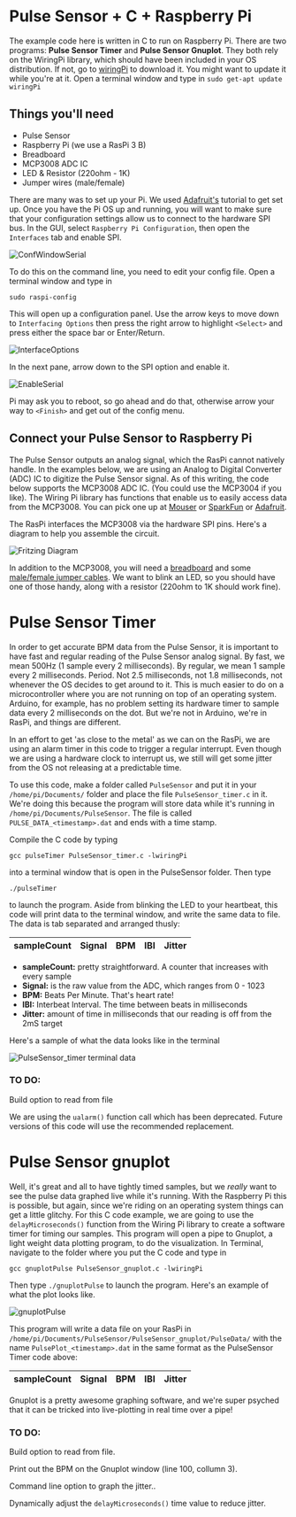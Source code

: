 # Pulse Sensor + C + Raspberry Pi
The example code here is written in C to run on Raspberry Pi. There are two programs: **Pulse Sensor Timer** and **Pulse Sensor Gnuplot**. They both rely on the WiringPi library, which should have been included in your OS distribution. If not, go to [wiringPi](http://wiringpi.com/) to download it. You might want to update it while you're at it. Open a terminal window and type in `sudo get-apt update wiringPi`

## Things you'll need

* Pulse Sensor
* Raspberry Pi (we use a RasPi 3 B)
* Breadboard
* MCP3008 ADC IC
* LED & Resistor (220ohm - 1K)
* Jumper wires (male/female)

There are many was to set up your Pi. We used [Adafruit's](https://learn.adafruit.com/series/learn-raspberry-pi) tutorial to get set up. Once you have the Pi OS up and running, you will want to make sure that your configuration settings allow us to connect to the hardware SPI bus. In the GUI, select `Raspberry Pi Configuration`, then open the `Interfaces` tab and enable SPI.

![ConfWindowSerial](../images/PiConfigWindowSPI.png)

To do this on the command line, you need to edit your config file. Open a terminal window and type in

	sudo raspi-config
	
This will open up a configuration panel. Use the arrow keys to move down to `Interfacing Options` then press the right arrow to highlight `<Select>` and press either the space bar or Enter/Return. 

![InterfaceOptions](../images/InterfacingOptions.png)

In the next pane, arrow down to the SPI option and enable it.

![EnableSerial](../images/EnableSPI.png)

Pi may ask you to reboot, so go ahead and do that, otherwise arrow your way to `<Finish>` and get out of the config menu.


## Connect your Pulse Sensor to Raspberry Pi
The Pulse Sensor outputs an analog signal, which the RasPi cannot natively handle. In the examples below, we are using an Analog to Digital Converter (ADC) IC to digitize the Pulse Sensor signal. As of this writing, the code below supports the MCP3008 ADC IC. (You could use the MCP3004 if you like). The Wiring Pi library has functions that enable us to easily access data from the MCP3008. You can pick one up at [Mouser](https://www.mouser.com/ProductDetail/Microchip-Technology/MCP3008-I-SL?qs=BYQkrObauiuZK6Atf%2FfReA%3D%3D&gclid=CjwKCAjwhbHlBRAMEiwAoDA343G0yGlECsWZ5zo-5UbrMk58sLaK11XtHWNU8w9fzKlpIiY343y0YBoCrBgQAvD_BwE) or [SparkFun](https://www.sparkfun.com/products/15099) or [Adafruit](https://www.adafruit.com/product/856). 

The RasPi interfaces the MCP3008 via the hardware SPI pins. Here's a diagram to help you assemble the circuit.

![Fritzing Diagram](../images/PulseSensor_RasPi_MCP3008_fritz.png)

In addition to the MCP3008, you will need a [breadboard](https://www.adafruit.com/product/64) and some [male/female jumper cables](https://www.adafruit.com/product/826). We want to blink an LED, so you should have one of those handy, along with a resistor (220ohm to 1K should work fine).


# Pulse Sensor Timer
In order to get accurate BPM data from the Pulse Sensor, it is important to have fast and regular reading of the Pulse Sensor analog signal. By fast, we mean 500Hz (1 sample every 2 milliseconds). By regular, we mean 1 sample every 2 milliseconds. Period. Not 2.5 milliseconds, not 1.8 milliseconds, not whenever the OS decides to get around to it. This is much easier to do on a microcontroller where you are not running on top of an operating system. Arduino, for example, has no problem setting its hardware timer to sample data every 2 milliseconds on the dot. But we're not in Arduino, we're in RasPi, and things are different.

In an effort to get 'as close to the metal' as we can on the RasPi, we are using an alarm timer in this code to trigger a regular interrupt. Even though we are using a hardware clock to interrupt us, we still will get some jitter from the OS not releasing at a predictable time. 


To use this code, make a folder called `PulseSensor` and put it in your `/home/pi/Documents/` folder and place the file `PulseSensor_timer.c` in it. We're doing this because the program will store data while it's running in `/home/pi/Documents/PulseSensor`. The file is called `PULSE_DATA_<timestamp>.dat` and ends with a time stamp. 

Compile the C code by typing
	
	gcc pulseTimer PulseSensor_timer.c -lwiringPi
	
into a terminal window that is open in the PulseSensor folder. Then type

	./pulseTimer
	
to launch the program. Aside from blinking the LED to your heartbeat, this code will print data to the terminal window, and write the same data to file. The data is tab separated and arranged thusly:

 sampleCount  | Signal | BPM | IBI | Jitter
------------- | ------ | --- | --- | ------

* **sampleCount:** pretty straightforward. A counter that increases with every sample
* **Signal:** is the raw value from the ADC, which ranges from 0 - 1023
* **BPM:** Beats Per Minute. That's heart rate!
* **IBI:** Interbeat Interval. The time between beats in milliseconds
* **Jitter:** amount of time in milliseconds that our reading is off from the 2mS target

Here's a sample of what the data looks like in the terminal

![PulseSensor_timer terminal data](../images/PulseSensor_timer_term.png)

### TO DO: 
Build option to read from file

We are using the `ualarm()` function call which has been deprecated. Future versions of this code will use the recommended replacement.

# Pulse Sensor gnuplot
Well, it's great and all to have tightly timed samples, but we *really* want to see the pulse data graphed live while it's running. With the Raspberry Pi this is possible, but again, since we're riding on an operating system things can get a little glitchy. For this C code example, we are going to use the `delayMicroseconds()` function from the Wiring Pi library to create a software timer for timing our samples. This program will open a pipe to Gnuplot, a light weight data plotting program, to do the visualization. In Terminal, navigate to the folder where you put the C code and type in

	gcc gnuplotPulse PulseSensor_gnuplot.c -lwiringPi
	
Then type `./gnuplotPulse` to launch the program. Here's an example of what the plot looks like.

![gnuplotPulse](../images/gnuplotPulse.png)

This program will write a data file on your RasPi in `/home/pi/Documents/PulseSensor/PulseSensor_gnuplot/PulseData/` with the name `PulsePlot_<timestamp>.dat` in the same format as the PulseSensor Timer code above:

 sampleCount  | Signal | BPM | IBI | Jitter
------------- | ------ | --- | --- | ------

Gnuplot is a pretty awesome graphing software, and we're super psyched that it can be tricked into live-plotting in real time over a pipe! 

### TO DO: 
Build option to read from file.

Print out the BPM on the Gnuplot window (line 100, collumn 3).

Command line option to graph the jitter..

Dynamically adjust the `delayMicroseconds()` time value to reduce jitter.
